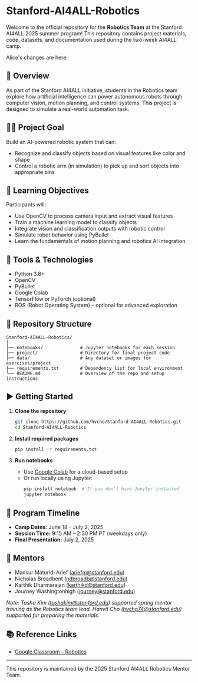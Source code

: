 # Stanford-AI4ALL-Robotics

Welcome to the official repository for the **Robotics Team** at the Stanford AI4ALL 2025 summer program! This repository contains project materials, code, datasets, and documentation used during the two-week AI4ALL camp.



Alice's changes are here

## 📌 Overview

As part of the Stanford AI4ALL initiative, students in the Robotics team explore how artificial intelligence can power autonomous robots through computer vision, motion planning, and control systems. This project is designed to simulate a real-world automation task.

## 👩‍💻 Project Goal

Build an AI-powered robotic system that can:
- Recognize and classify objects based on visual features like color and shape
- Control a robotic arm (in simulation) to pick up and sort objects into appropriate bins

## 🧠 Learning Objectives

Participants will:
- Use OpenCV to process camera input and extract visual features
- Train a machine learning model to classify objects
- Integrate vision and classification outputs with robotic control
- Simulate robot behavior using PyBullet
- Learn the fundamentals of motion planning and robotics AI integration

## 🔧 Tools & Technologies

- Python 3.8+
- OpenCV
- PyBullet
- Google Colab
- TensorFlow or PyTorch (optional)
- ROS (Robot Operating System) – optional for advanced exploration

## 📁 Repository Structure

```
Stanford-AI4ALL-Robotics/
│
├── notebooks/              # Jupyter notebooks for each session
├── project/                # Directory for final project code
├── data/                   # Any dataset or images for exercises/project
├── requirements.txt        # Dependency list for local environment
└── README.md               # Overview of the repo and setup instructions
```

## ▶️ Getting Started

1. **Clone the repository**
   ```bash
   git clone https://github.com/hvcho/Stanford-AI4ALL-Robotics.git
   cd Stanford-AI4ALL-Robotics
   ```

2. **Install required packages**
   ```bash
   pip install -r requirements.txt
   ```

3. **Run notebooks**
   - Use [Google Colab](https://colab.research.google.com/) for a cloud-based setup
   - Or run locally using Jupyter:
     ```bash
     pip install notebook  # If you don't have Jupyter installed
     jupyter notebook
     ```

## 📅 Program Timeline

- **Camp Dates:** June 18 – July 2, 2025
- **Session Time:** 9:15 AM – 2:30 PM PT (weekdays only)
- **Final Presentation:** July 2, 2025

## 👥 Mentors

- Mansur Maturidi Arief (ariefm@stanford.edu)
- Nicholas Broadbent (ndbroadb@stanford.edu)
- Karthik Dharmarajan (karthikd@stanford.edu)
- Journey Washingtonhigh (journey@stanford.edu)

*Note: Tasha Kim (tashakim@stanford.edu) supported spring mentor training as the Robotics team lead.*
*Hanvit Cho (hvcho74@stanford.edu) supported for preparing the materials.*

## 📚 Reference Links

- [Google Classroom – Robotics](https://classroom.google.com/c/Nzc3OTIwMDY5NjQx?cjc=ubmvsy6v)

---

This repository is maintained by the 2025 Stanford AI4ALL Robotics Mentor Team.
